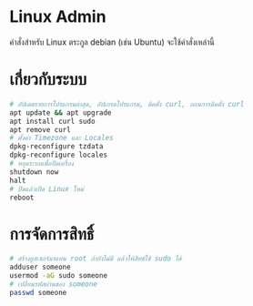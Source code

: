 # Linux Admin
คำสั่งสำหรับ Linux ตระกูล debian (เช่น Ubuntu) จะใช้คำสั่งเหล่านี้

# เกี่ยวกับระบบ

```bash
# อัปเดตรายการโปรแกรมล่าสุด, อัปเกรดโปรแกรม, ติดตั้ง curl, ถอนการติดตั้ง curl 
apt update && apt upgrade
apt install curl sudo
apt remove curl
# ตั้งค่า Timezone และ Locales
dpkg-reconfigure tzdata
dpkg-reconfigure locales
# หยุดระบบเพื่อปิดเครื่อง
shutdown now
้halt
# ปิดแล้วเปิด Linux ใหม่
reboot
```

# การจัดการสิทธิ์

```bash
# สร้างยูสเซอร์มาแทน root ถ้ายังไม่มี แล้วให้สิทธ์ใช้ sudo ได้
adduser someone
usermod -aG sudo someone
# เปลี่ยนรหัสผ่านของ someone
passwd someone
```


